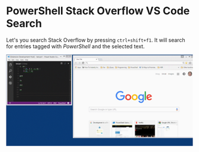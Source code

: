 # PowerShell Stack Overflow VS Code Search

Let's you search Stack Overflow by pressing `ctrl+shift+f1`. It will search for entries tagged with *PowerShell* and the selected text.

![image](https://raw.githubusercontent.com/dfinke/GifCam/master/VSCodeSO.gif)